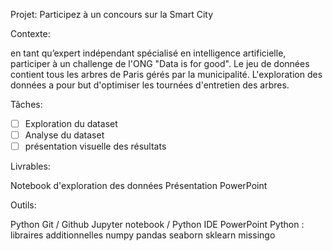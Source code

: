 Projet: Participez à un concours sur la Smart City

Contexte:

en tant qu’expert indépendant spécialisé en intelligence artificielle, participer à un challenge de l'ONG "Data is for good". Le jeu de données contient tous les arbres de Paris gérés par la municipalité. L'exploration des données a pour but d'optimiser les tournées d'entretien des arbres.

Tâches:

- [ ] Exploration du dataset
- [ ] Analyse du dataset
- [ ] présentation visuelle des résultats

Livrables:

Notebook d'exploration des données
Présentation PowerPoint

Outils:

Python
Git / Github
Jupyter notebook / Python IDE
PowerPoint
Python : libraires additionnelles
numpy
pandas
seaborn
sklearn
missingo
